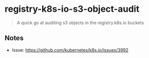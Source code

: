 # registry-k8s-io-s3-object-audit

> A quick go at auditing s3 objects in the registry.k8s.io buckets

## Notes

- Issue: https://github.com/kubernetes/k8s.io/issues/3992
